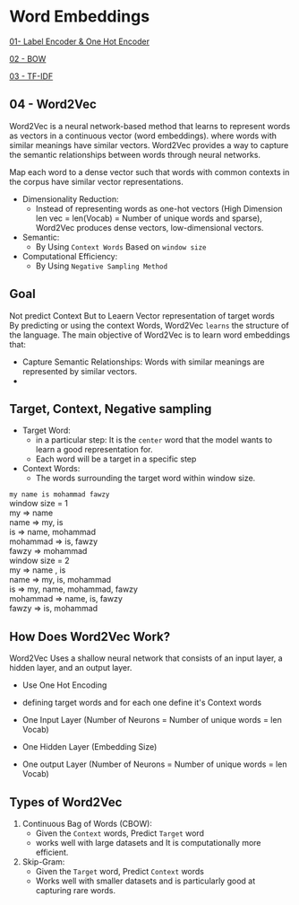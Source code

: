 # Word Embeddings

[01- Label Encoder & One Hot Encoder](https://github.com/Fawzy-AI-Explorer/NLP-Tea/tree/main/02-Word%20Embeddings/2.1-Label%20Encoder%20and%20One%20Hot%20Encoder)   

[02 - BOW](https://github.com/Fawzy-AI-Explorer/NLP-Tea/tree/main/02-Word%20Embeddings/2.2-BOW)   

[03 - TF-IDF](https://github.com/Fawzy-AI-Explorer/NLP-Tea/tree/main/02-Word%20Embeddings/2.3-TF_IDF)   

## 04 - Word2Vec

Word2Vec is a neural network-based method that learns to represent words as vectors in a continuous vector (word embeddings). where words with similar meanings have similar vectors. Word2Vec provides a way to capture the semantic relationships between words through neural networks.  

Map each word to a dense vector such that words with common contexts in the corpus have similar vector representations.  


- Dimensionality Reduction:
  - Instead of representing words as one-hot vectors (High Dimension len vec = len(Vocab) = Number of unique words and sparse), Word2Vec produces dense vectors, low-dimensional vectors.  
- Semantic:
  - By Using `Context Words` Based on `window size` 
- Computational Efficiency:
  - By Using `Negative Sampling Method`  

## Goal

Not predict Context But to Leaern Vector representation of target words  
By predicting or using the context Words, Word2Vec `learns` the structure of the language.
The main objective of Word2Vec is to learn word embeddings that:
- Capture Semantic Relationships: Words with similar meanings are represented by similar vectors.
- 
## Target, Context, Negative sampling

- Target Word:
  - in a particular step: It is the `center` word that the model wants to learn a good representation for.
  - Each word will be a target in a specific step  
- Context Words:
  - The words surrounding the target word within window size.

`my name is mohammad fawzy`                
window size = 1    
my => name    
name => my, is       
is => name, mohammad         
mohammad => is, fawzy         
fawzy => mohammad          
window size = 2           
my => name , is          
name => my, is, mohammad          
is => my, name, mohammad, fawzy          
mohammad => name, is, fawzy            
fawzy => is, mohammad           
     




## How Does Word2Vec Work?  

Word2Vec Uses a shallow neural network that consists of an input layer, a hidden layer, and an output layer.  

- Use One Hot Encoding
- defining target words and for each one define it's Context words

- One Input Layer  (Number of Neurons = Number of unique words = len Vocab)
- One Hidden Layer (Embedding Size)
- One output Layer (Number of Neurons = Number of unique words = len Vocab)


## Types of Word2Vec
1. Continuous Bag of Words (CBOW):
   - Given the `Context` words, Predict `Target` word
   - works well with large datasets and It is computationally more efficient.
2. Skip-Gram:
   -  Given the `Target` word, Predict `Context` words
   -  Works well with smaller datasets and is particularly good at capturing rare words.
















